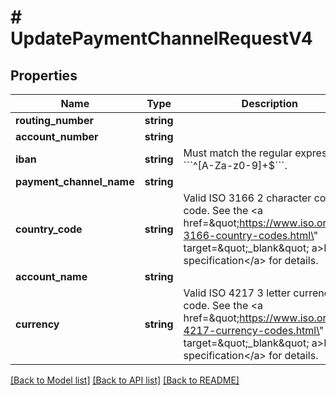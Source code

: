 # # UpdatePaymentChannelRequestV4

## Properties

Name | Type | Description | Notes
------------ | ------------- | ------------- | -------------
**routing_number** | **string** |  | [optional]
**account_number** | **string** |  | [optional]
**iban** | **string** | Must match the regular expression &#x60;&#x60;&#x60;^[A-Za-z0-9]+$&#x60;&#x60;&#x60;. | [optional]
**payment_channel_name** | **string** |  | [optional]
**country_code** | **string** | Valid ISO 3166 2 character country code. See the &lt;a href&#x3D;\&quot;https://www.iso.org/iso-3166-country-codes.html\&quot; target&#x3D;\&quot;_blank\&quot; a&gt;ISO specification&lt;/a&gt; for details. | [optional]
**account_name** | **string** |  | [optional]
**currency** | **string** | Valid ISO 4217 3 letter currency code. See the &lt;a href&#x3D;\&quot;https://www.iso.org/iso-4217-currency-codes.html\&quot; target&#x3D;\&quot;_blank\&quot; a&gt;ISO specification&lt;/a&gt; for details. | [optional]

[[Back to Model list]](../../README.md#models) [[Back to API list]](../../README.md#endpoints) [[Back to README]](../../README.md)
